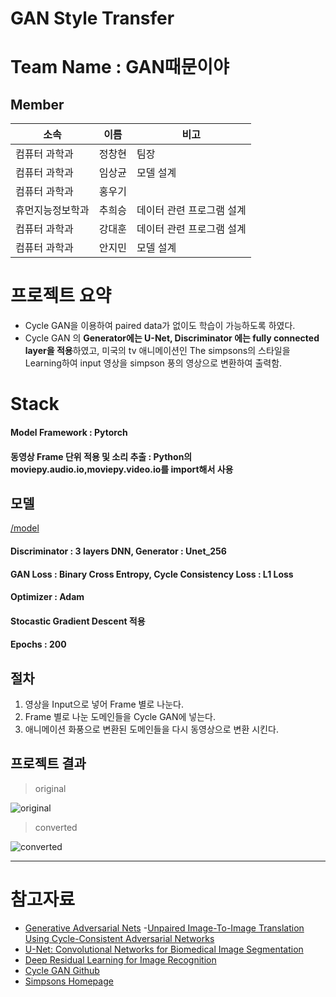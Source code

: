 # GAN Style Transfer  

# Team Name : GAN때문이야  

## Member  
|소속|이름  | 비고|
|--|--|--|
|컴퓨터 과학과|정창현|팀장|
|컴퓨터 과학과|임상균|모델 설계|
|컴퓨터 과학과|홍우기|
|휴먼지능정보학과|추희승|데이터 관련 프로그램 설계|
|컴퓨터 과학과|강대훈|데이터 관련 프로그램 설계|
|컴퓨터 과학과|안지민|모델 설계|

# 프로젝트 요약  
- Cycle GAN을 이용하여 paired data가 없이도 학습이 가능하도록 하였다.  
- Cycle GAN 의 **Generator에는 U-Net, Discriminator 에는 fully connected layer을 적용**하였고, 미국의 tv 애니메이션인 The simpsons의 스타일을 Learning하여 input 영상을 simpson 풍의 영상으로 변환하여 출력함.  

# Stack  

#### Model Framework : Pytorch  
#### 동영상 Frame 단위 적용 및 소리 추출 : Python의 moviepy.audio.io,moviepy.video.io를 import해서 사용  

## 모델

[/model](./model)  

#### Discriminator : 3 layers DNN, Generator : Unet_256  
#### GAN Loss : Binary Cross Entropy, Cycle Consistency Loss : L1 Loss  
#### Optimizer : Adam  
#### Stocastic Gradient Descent 적용  
#### Epochs : 200  



## 절차  
1) 영상을 Input으로 넣어 Frame 별로 나눈다.  
2) Frame 별로 나눈 도메인들을 Cycle GAN에 넣는다.  
3) 애니메이션 화풍으로 변환된 도메인들을 다시 동영상으로 변환 시킨다.  

## 프로젝트 결과  
> original

![original](./images/original.gif)


> converted

![converted](./images/converted.gif)


---  

# 참고자료  

- [Generative Adversarial Nets](https://proceedings.neurips.cc/paper/2014/hash/5ca3e9b122f61f8f06494c97b1afccf3-Abstract.html)
-[Unpaired Image-To-Image Translation Using Cycle-Consistent Adversarial Networks](https://openaccess.thecvf.com/content_iccv_2017/html/Zhu_Unpaired_Image-To-Image_Translation_ICCV_2017_paper.html)
- [U-Net: Convolutional Networks for Biomedical Image Segmentation](https://link.springer.com/chapter/10.1007/978-3-319-24574-4_28)
- [Deep Residual Learning for Image Recognition](https://openaccess.thecvf.com/content_cvpr_2016/html/He_Deep_Residual_Learning_CVPR_2016_paper.html)
- [Cycle GAN Github](https://github.com/junyanz/pytorch-CycleGAN-and-pix2pix)
- [Simpsons Homepage](https://www.fox.com/the-simpsons/)



